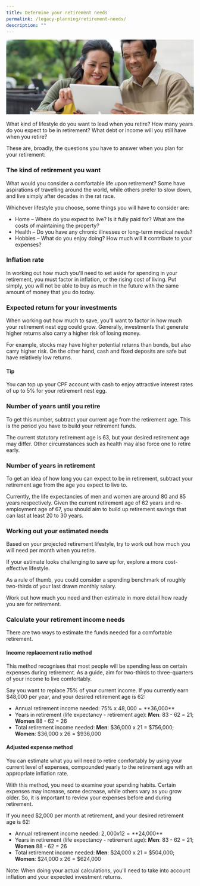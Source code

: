 ```yaml
---
title: Determine your retirement needs
permalink: /legacy-planning/retirement-needs/
description: ""
---
```

![](/images/couple.jfif)

What kind of lifestyle do you want to lead when you retire? How many years do you expect to be in retirement? What debt or income will you still have when you retire?

These are, broadly, the questions you have to answer when you plan for your retirement:

### The kind of retirement you want
What would you consider a comfortable life upon retirement? Some have aspirations of travelling around the world, while others prefer to slow down, and live simply after decades in the rat race.

Whichever lifestyle you choose, some things you will have to consider are:

* Home – Where do you expect to live? Is it fully paid for? What are the costs of maintaining the property?
* Health – Do you have any chronic illnesses or long-term medical needs?
* Hobbies – What do you enjoy doing? How much will it contribute to your expenses?

### Inflation rate
In working out how much you'll need to set aside for spending in your retirement, you must factor in inflation, or the rising cost of living. Put simply, you will not be able to buy as much in the future with the same amount of money that you do today.

### Expected return for your investments
When working out how much to save, you'll want to factor in how much your retirement nest egg could grow. Generally, investments that generate higher returns also carry a higher risk of losing money.

For example, stocks may have higher potential returns than bonds, but also carry higher risk. On the other hand, cash and fixed deposits are safe but have relatively low returns.

#### Tip
You can top up your CPF account with cash to enjoy attractive interest rates of up to 5% for your retirement nest egg. 

### Number of years until you retire
To get this number, subtract your current age from the retirement age. This is the period you have to build your retirement funds.

The current statutory retirement age is 63, but your desired retirement age may differ. Other circumstances such as health may also force one to retire early.

### Number of years in retirement
To get an idea of how long you can expect to be in retirement, subtract your retirement age from the age you expect to live to.

Currently, the life expectancies of men and women are around 80 and 85 years respectively. Given the current retirement age of 62 years and re-employment age of 67, you should aim to build up retirement savings that can last at least 20 to 30 years.

### Working out your estimated needs
Based on your projected retirement lifestyle, try to work out how much you will need per month when you retire.

If your estimate looks challenging to save up for, explore a more cost-effective lifestyle.

As a rule of thumb, you could consider a spending benchmark of roughly two-thirds of your last drawn monthly salary.

Work out how much you need and then estimate in more detail how ready you are for retirement.

### Calculate your retirement income needs
There are two ways to estimate the funds needed for a comfortable retirement.

#### Income replacement ratio method
This method recognises that most people will be spending less on certain expenses during retirement. As a guide, aim for two-thirds to three-quarters of your income to live comfortably.

Say you want to replace 75% of your current income. If you currently earn $48,000 per year, and your desired retirement age is 62:

* Annual retirement income needed: 75% x $48,000 = **$36,000**
* Years in retirement (life expectancy - retirement age): **Men**: 83 - 62 = 21; **Women** 88 - 62 = 26
* Total retirement income needed: **Men**: $36,000 x 21 = $756,000; **Women**: $36,000 x 26 = $936,000


#### Adjusted expense method
You can estimate what you will need to retire comfortably by using your current level of expenses, compounded yearly to the retirement age with an appropriate inflation rate.

With this method, you need to examine your spending habits. Certain expenses may increase, some decrease, while others vary as you grow older. So, it is important to review your expenses before and during retirement.

If you need $2,000 per month at retirement, and your desired retirement age is 62:

* Annual retirement income needed: $2,000 x 12 = **$24,000**
* Years in retirement (life expectancy - retirement age): **Men**: 83 - 62 = 21; **Women** 88 - 62 = 26
* Total retirement income needed: **Men**: $24,000 x 21 = $504,000; **Women**: $24,000 x 26 = $624,000

Note: When doing your actual calculations, you'll need to take into account inflation and your expected investment returns.